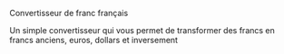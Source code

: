 Convertisseur de franc français

Un simple convertisseur qui vous permet de transformer des francs en francs anciens, euros, dollars et inversement